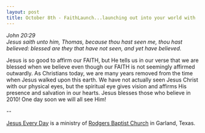 ```yaml
---
layout: post
title: October 8th - FaithLaunch...launching out into your world with
---
```


_John 20:29  
Jesus saith unto him, Thomas, because thou hast seen me, thou hast
believed: blessed are they that have not seen, and yet have
believed._

Jesus is so good to affirm our FAITH, but He tells us in our verse
that we are blessed when we believe even though our FAITH is not
seemingly affirmed outwardly. As Christians today, we are many years
removed from the time when Jesus walked upon this earth. We have not
actually seen Jesus Christ with our physical eyes, but the spiritual
eye gives vision and affirms His presence and salvation in our
hearts. Jesus blesses those who believe in 2010! One day soon we will
all see Him!

 --

<a href=http://jesuseveryday.net>Jesus Every Day</a> is a ministry of <a href=http://rodgersbaptist.net>Rodgers Baptist Church</a> in Garland, Texas.
